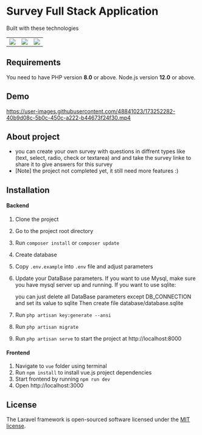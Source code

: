 # Survey Full Stack Application

Built with these technologies
<table>
    <tr>
        <td>
            <a href="https://laravel.com"><img src="https://i.imgur.com/pBNT1yy.png" /></a>
        </td>
        <td>
            <a href="https://vuejs.org/"><img src="https://i.imgur.com/BxQe48y.png" /></a>
        </td>
        <td>
            <a href="https://tailwindcss.com/"><img src="https://i.imgur.com/wdYXsgR.png" /></a>
        </td>
    </tr>
</table> 


## Requirements
You need to have PHP version **8.0** or above. Node.js version **12.0** or above.

## Demo


https://user-images.githubusercontent.com/48841023/173252282-40b9d08c-5b0c-450c-a222-b44673f24f30.mp4


## About project
-   you can create your own survey with questions in diffrent types like (text, select, radio, check or textarea) and 
    and take the survey linke to share it to give answers for this survey 
-   [Note] the project not completed yet, it still need more features :)

## Installation

#### Backend
1. Clone the project
2. Go to the project root directory
3. Run `composer install` or `composer update`
4. Create database
5. Copy `.env.example` into `.env` file and adjust parameters
6. Update your DataBase parameters. If you want to use Mysql, make sure you have mysql server up and running. If you want to use sqlite:

    you can just delete all DataBase parameters except DB_CONNECTION and set its value to sqlite
    Then create file database/database.sqlite

7. Run `php artisan key:generate --ansi`
8. Run `php artisan migrate`
7. Run `php artisan serve` to start the project at http://localhost:8000

#### Frontend
1. Navigate to `vue` folder using terminal
2. Run `npm install` to install vue.js project dependencies
4. Start frontend by running `npm run dev`
5. Open http://localhost:3000


## License

The Laravel framework is open-sourced software licensed under the [MIT license](https://opensource.org/licenses/MIT).


